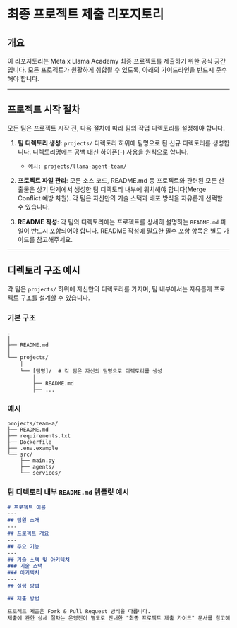 # 최종 프로젝트 제출 리포지토리

## 개요

이 리포지토리는 Meta x Llama Academy 최종 프로젝트를 제출하기 위한 공식 공간입니다.
모든 프로젝트가 원활하게 취합될 수 있도록, 아래의 가이드라인을 반드시 준수해야 합니다.

---

## 프로젝트 시작 절차

모든 팀은 프로젝트 시작 전, 다음 절차에 따라 팀의 작업 디렉토리를 설정해야 합니다.

1.  **팀 디렉토리 생성**: `projects/` 디렉토리 하위에 팀명으로 된 신규 디렉토리를 생성합니다. 디렉토리명에는 공백 대신 하이픈(-) 사용을 원칙으로 합니다.
    * `예시: projects/llama-agent-team/`

2.  **프로젝트 파일 관리**: 모든 소스 코드, README.md 등 프로젝트와 관련된 모든 산출물은 상기 단계에서 생성한 팀 디렉토리 내부에 위치해야 합니다(Merge Conflict 예방 차원). 각 팀은 자신만의 기술 스택과 배포 방식을 자유롭게 선택할 수 있습니다.

3.  **README 작성**: 각 팀의 디렉토리에는 프로젝트를 상세히 설명하는 `README.md` 파일이 반드시 포함되어야 합니다. README 작성에 필요한 필수 포함 항목은 별도 가이드를 참고해주세요.

---

## 디렉토리 구조 예시

각 팀은 `projects/` 하위에 자신만의 디렉토리를 가지며, 팀 내부에서는 자유롭게 프로젝트 구조를 설계할 수 있습니다.

### 기본 구조
```
.
│
├── README.md 
│
└── projects/  
    │
    └── [팀명]/  # 각 팀은 자신의 팀명으로 디렉토리를 생성
        │
        ├── README.md
        ├── ...
```

### 예시


```
projects/team-a/
├── README.md
├── requirements.txt
├── Dockerfile          
├── .env.example
└── src/
    ├── main.py
    ├── agents/
    └── services/
```

### 팀 디렉토리 내부 `README.md` 템플릿 예시
```markdown
# 프로젝트 이름
---
## 팀원 소개
---
## 프로젝트 개요
---
## 주요 기능
---
## 기술 스택 및 아키텍처
### 기술 스택
### 아키텍처
---
## 실행 방법

## 제출 방법

프로젝트 제출은 Fork & Pull Request 방식을 따릅니다.
제출에 관한 상세 절차는 운영진이 별도로 안내한 "최종 프로젝트 제출 가이드" 문서를 참고해주세요.


```
